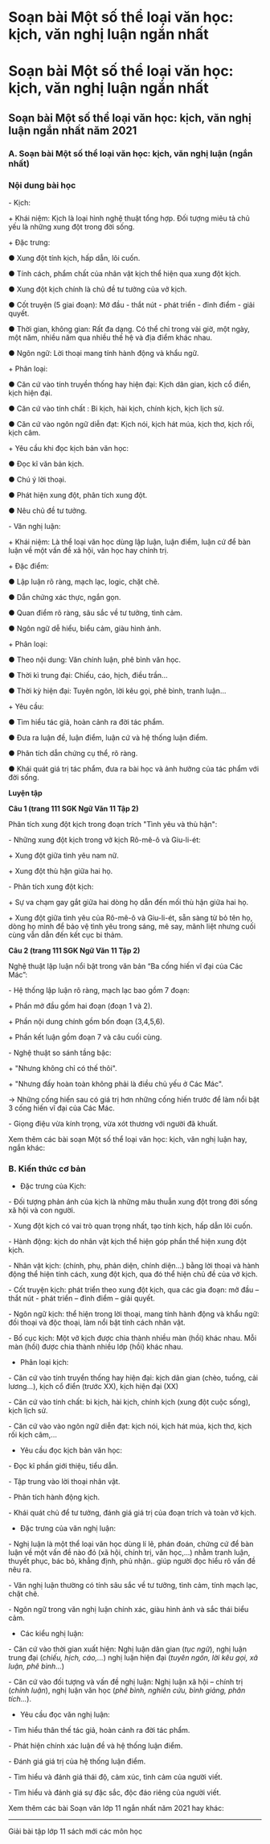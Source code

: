 # Soạn bài Một số thể loại văn học: kịch, văn nghị luận ngắn nhất

# Soạn bài Một số thể loại văn học: kịch, văn nghị luận ngắn nhất

## Soạn bài Một số thể loại văn học: kịch, văn nghị luận ngắn nhất năm 2021

### **A. Soạn bài Một số thể loại văn học: kịch, văn nghị luận (ngắn nhất)**

### Nội dung bài học

\- Kịch: 

\+ Khái niệm: Kịch là loại hình nghệ thuật tổng hợp. Đối tượng miêu tả chủ yếu là những xung đột trong đời sống. 

\+ Đặc trưng: 

● Xung đột tính kịch, hấp dẫn, lôi cuốn. 

● Tính cách, phẩm chất của nhân vật kịch thể hiện qua xung đột kịch. 

● Xung đột kịch chính là chủ đề tư tưởng của vở kịch. 

● Cốt truyện (5 giai đoạn): Mở đầu - thắt nút - phát triển - đỉnh điểm - giải quyết. 

● Thời gian, không gian: Rất đa dạng. Có thể chỉ trong vài giờ, một ngày, một năm, nhiều năm qua nhiều thế hệ và địa điểm khác nhau. 

● Ngôn ngữ: Lời thoại mang tính hành động và khẩu ngữ. 

\+ Phân loại: 

● Căn cứ vào tính truyền thống hay hiện đại: Kịch dân gian, kịch cổ điển, kịch hiện đại. 

● Căn cứ vào tính chất : Bi kịch, hài kịch, chính kịch, kịch lịch sử. 

● Căn cứ vào ngôn ngữ diễn đạt: Kịch nói, kịch hát múa, kịch thơ, kịch rối, kịch câm. 

\+ Yêu cầu khi đọc kịch bản văn học: 

● Đọc kĩ văn bản kịch. 

● Chú ý lời thoại. 

● Phát hiện xung đột, phân tích xung đột. 

● Nêu chủ đề tư tưởng. 

\- Văn nghị luận: 

\+ Khái niệm: Là thể loại văn học dùng lập luận, luận điểm, luận cứ để bàn luận về một vấn đề xã hội, văn học hay chính trị. 

\+ Đặc điểm: 

● Lập luận rõ ràng, mạch lạc, logic, chặt chẽ. 

● Dẫn chứng xác thực, ngắn gọn. 

● Quan điểm rõ ràng, sâu sắc về tư tưởng, tình cảm. 

● Ngôn ngữ dễ hiểu, biểu cảm, giàu hình ảnh. 

\+ Phân loại: 

● Theo nội dung: Văn chính luận, phê bình văn học. 

● Thời kì trung đại: Chiếu, cáo, hịch, điều trần... 

● Thời kỳ hiện đại: Tuyên ngôn, lời kêu gọi, phê bình, tranh luận... 

\+ Yêu cầu: 

● Tìm hiểu tác giả, hoàn cảnh ra đời tác phẩm. 

● Đưa ra luận đề, luận điểm, luận cứ và hệ thống luận điểm. 

● Phân tích dẫn chứng cụ thể, rõ ràng. 

● Khái quát giá trị tác phẩm, đưa ra bài học và ảnh hưởng của tác phẩm với đời sống. 

**Luyện tập**

**Câu 1 (trang 111 SGK Ngữ Văn 11 Tập 2)**

Phân tích xung đột kịch trong đoạn trích "Tình yêu và thù hận": 

\- Những xung đột kịch trong vở kịch Rô-mê-ô và Giu-li-ét: 

\+ Xung đột giữa tình yêu nam nữ. 

\+ Xung đột thù hận giữa hai họ. 

\- Phân tích xung đột kịch: 

\+ Sự va chạm gay gắt giữa hai dòng họ dẫn đến mối thù hận giữa hai họ. 

\+ Xung đột giữa tình yêu của Rô-mê-ô và Giu-li-ét, sẵn sàng từ bỏ tên họ, dòng họ mình để bảo vệ tình yêu trong sáng, mê say, mãnh liệt nhưng cuối cùng vẫn dẫn đến kết cục bi thảm. 

**Câu 2 (trang 111 SGK Ngữ Văn 11 Tập 2)**

Nghệ thuật lập luận nổi bật trong văn bản “Ba cống hiến vĩ đại của Các Mác”: 

\- Hệ thống lập luận rõ ràng, mạch lạc bao gồm 7 đoạn: 

\+ Phần mở đầu gồm hai đoạn (đoạn 1 và 2). 

\+ Phần nội dung chính gồm bốn đoạn (3,4,5,6). 

\+ Phần kết luận gồm đoạn 7 và câu cuối cùng. 

\- Nghệ thuật so sánh tầng bậc: 

\+ "Nhưng không chỉ có thế thôi". 

\+ "Nhưng đấy hoàn toàn không phải là điều chủ yếu ở Các Mác". 

→ Những cống hiến sau có giá trị hơn những cống hiến trước để làm nổi bật 3 cống hiến vĩ đại của Các Mác. 

\- Giọng điệu vừa kính trọng, vừa xót thương với người đã khuất. 

Xem thêm các bài soạn Một số thể loại văn học: kịch, văn nghị luận hay, ngắn khác:

### **B. Kiến thức cơ bản**

* Đặc trưng của Kịch:

\- Đối tượng phản ánh của kịch là những mâu thuẫn xung đột trong đời sống xã hội và con người.

\- Xung đột kịch có vai trò quan trọng nhất, tạo tính kịch, hấp dẫn lôi cuốn.

\- Hành động: kịch do nhân vật kịch thể hiện góp phần thể hiện xung đột kịch.

\- Nhân vật kịch: (chính, phụ, phản diện, chính diện...) bằng lời thoại và hành động thể hiện tính cách, xung đột kịch, qua đó thể hiện chủ đề của vở kịch.

\- Cốt truyện kịch: phát triển theo xung đột kịch, qua các gia đoạn: mở đầu – thắt nút - phát triển – đỉnh điểm – giải quyết.

\- Ngôn ngữ kịch: thể hiện trong lời thoại, mang tính hành động và khẩu ngữ: đối thoại và độc thoại, làm nổi bật tính cách nhân vật.

\- Bố cục kịch: Một vở kịch được chia thành nhiều màn (hồi) khác nhau. Mỗi màn (hồi) được chia thành nhiều lớp (hồi) khác nhau.

* Phân loại kịch:

\- Căn cứ vào tính truyền thống hay hiện đại: kịch dân gian (chèo, tuồng, cải lương...), kịch cổ điển (trước XX), kịch hiện đại (XX)

\- Căn cứ vào tính chất: bi kịch, hài kịch, chính kịch (xung đột cuộc sống), kịch lịch sử.

\- Căn cứ vào vào ngôn ngữ diễn đạt: kịch nói, kịch hát múa, kịch thơ, kịch rối kịch câm,...

* Yêu cầu đọc kịch bản văn học:

\- Đọc kĩ phần giới thiệu, tiểu dẫn.

\- Tập trung vào lời thoại nhân vật.

\- Phân tích hành động kịch.

\- Khái quát chủ để tư tưởng, đánh giá giá trị của đoạn trích và toàn vở kịch.

* Đặc trưng của văn nghị luận:

\- Nghị luận là một thể loại văn học dùng lí lẽ, phán đoán, chứng cứ để bàn luận về một vấn đề nào đó (xã hội, chính trị, văn học,...) nhằm tranh luận, thuyết phục, bác bỏ, khẳng định, phủ nhận.. giúp người đọc hiểu rõ vấn đề nêu ra.

\- Văn nghị luận thường có tính sâu sắc về tư tưởng, tình cảm, tính mạch lạc, chặt chẽ.

\- Ngôn ngữ trong văn nghị luận chính xác, giàu hình ảnh và sắc thái biểu cảm.

* Các kiểu nghị luận:

\- Căn cứ vào thời gian xuất hiện: Nghị luận dân gian (_tục ngữ_), nghị luận trung đại (_chiếu, hịch, cáo,..._) nghị luận hiện đại (_tuyên ngôn, lời kêu gọi, xã luận, phê bình..._)

\- Căn cứ vào đối tượng và vấn đề nghị luận: Nghị luận xã hội – chính trị (_chính luận_), nghị luận văn học (_phê bình, nghiên cứu, bình giảng, phân tích..._).

* Yêu cầu đọc văn nghị luận:

\- Tìm hiểu thân thế tác giả, hoàn cảnh ra đời tác phẩm.

\- Phát hiện chính xác luận đề và hệ thống luận điểm.

\- Đánh giá giá trị của hệ thống luận điểm.

\- Tìm hiểu và đánh giá thái độ, cảm xúc, tình cảm của người viết.

\- Tìm hiểu và đánh giá sự đặc sắc, độc đáo riêng của người viết.

Xem thêm các bài Soạn văn lớp 11 ngắn nhất năm 2021 hay khác:

* * *

Giải bài tập lớp 11 sách mới các môn học
